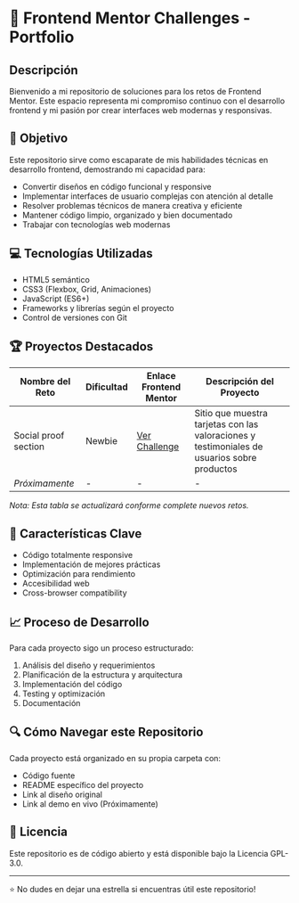 # 🚀 Frontend Mentor Challenges - Portfolio

## Descripción

Bienvenido a mi repositorio de soluciones para los retos de Frontend Mentor. Este espacio representa mi compromiso continuo con el desarrollo frontend y mi pasión por crear interfaces web modernas y responsivas.

## 🎯 Objetivo

Este repositorio sirve como escaparate de mis habilidades técnicas en desarrollo frontend, demostrando mi capacidad para:

- Convertir diseños en código funcional y responsive
- Implementar interfaces de usuario complejas con atención al detalle
- Resolver problemas técnicos de manera creativa y eficiente
- Mantener código limpio, organizado y bien documentado
- Trabajar con tecnologías web modernas

## 💻 Tecnologías Utilizadas

- HTML5 semántico
- CSS3 (Flexbox, Grid, Animaciones)
- JavaScript (ES6+)
- Frameworks y librerías según el proyecto
- Control de versiones con Git

## 🏆 Proyectos Destacados

| Nombre del Reto | Dificultad | Enlace Frontend Mentor | Descripción del Proyecto |
|-----------------|------------|----------------------|------------------------|
| Social proof section | Newbie | [Ver Challenge](https://www.frontendmentor.io/challenges/social-proof-section-6e0qTv_bA) | Sitio que muestra tarjetas con las valoraciones y testimoniales de usuarios sobre productos |
| *Próximamente* | - | - | - |

*Nota: Esta tabla se actualizará conforme complete nuevos retos.*

## 🌟 Características Clave

- Código totalmente responsive
- Implementación de mejores prácticas
- Optimización para rendimiento
- Accesibilidad web
- Cross-browser compatibility

## 📈 Proceso de Desarrollo

Para cada proyecto sigo un proceso estructurado:

1. Análisis del diseño y requerimientos
2. Planificación de la estructura y arquitectura
3. Implementación del código
4. Testing y optimización
5. Documentación

## 🔍 Cómo Navegar este Repositorio

Cada proyecto está organizado en su propia carpeta con:
- Código fuente
- README específico del proyecto
- Link al diseño original
- Link al demo en vivo (Próximamente)

## 📝 Licencia

Este repositorio es de código abierto y está disponible bajo la Licencia GPL-3.0.

---
⭐ No dudes en dejar una estrella si encuentras útil este repositorio!

